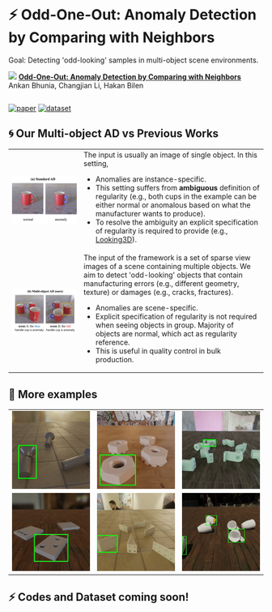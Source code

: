 # ⚡ Odd-One-Out: Anomaly Detection by Comparing with Neighbors 

Goal: Detecting 'odd-looking' samples in multi-object scene environments. 

<img src=figures/o3.gif>

<table>
  <tr>
      <strong><a href="https://arxiv.org/abs/2406.20099">Odd-One-Out: Anomaly Detection by Comparing with Neighbors</a></strong><br>
      Ankan Bhunia, Changjian Li, Hakan Bilen<br>
  </tr>
</table>

[![paper](https://img.shields.io/badge/arXiv-Paper-<COLOR>.svg)](https://arxiv.org/abs/2406.20099)
[![dataset](https://img.shields.io/badge/Dataset-link-blue)]()


## 🌀 Our Multi-object AD vs Previous Works

<table>
    <tr>
    <td><img src="figures/SAD.jpg" width="800"/></td>
    <td>The input is usually an image of single object. In this setting,
      <ul>
        <li>Anomalies are instance-specific.</li> 
        <li>This setting suffers from <b>ambiguous</b> definition of regularity (e.g., both cups in the example can be either normal or anomalous based on what the manufacturer wants to produce).</li>
        <li>To resolve the ambiguity an explicit specification of regularity is required to provide (e.g., <a href="https://github.com/VICO-UoE/Looking3D">Looking3D</a>).</li>
      </ul>
    </td>
    </tr>
    <tr>
      <td><img src="figures/MAD.jpg" width="800"/></td>
      <td>The input of the framework is a set of sparse view images of a scene containing multiple objects. We aim to detect 'odd-looking' objects that contain manufacturing errors (e.g., different geometry, texture) or damages (e.g., cracks, fractures).
      <ul>
        <li>Anomalies are scene-specific.</li>
        <li>Explicit specification of regularity is not required when seeing objects in group. Majority of objects are normal, which act as regularity reference. </li>
        <li>This is useful in quality control in bulk production.</li>
      </ul>
      </td>
    </tr>
</table>

## 🎯 More examples


<table>
  <tr>
    <td><img src="figures/sample_1.gif" width="200"/></td>
    <td><img src="figures/sample_2.gif" width="200"/></td>
    <td><img src="figures/sample_3.gif" width="200"/></td>
  </tr>
  <tr>
    <td><img src="figures/sample_4.gif" width="200"/></td>
    <td><img src="figures/sample_5.gif" width="200"/></td>
    <td><img src="figures/sample_6.gif" width="200"/></td>
  </tr>
</table>





## ⚡ Codes and Dataset coming soon! 
